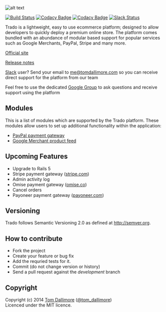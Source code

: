 ![alt text](http://cdn0.trado.io/trado-promo/assets/img/cropped.png "Trado")

[![Build Status](https://travis-ci.org/Jellyfishboy/trado.svg?branch=master)](https://travis-ci.org/Jellyfishboy/trado)
[![Codacy Badge](https://api.codacy.com/project/badge/grade/1be726fe15224e0db13b49ba4240500f)](https://www.codacy.com/app/tomdallimore/trado)
[![Codacy Badge](https://api.codacy.com/project/badge/coverage/1be726fe15224e0db13b49ba4240500f)](https://www.codacy.com/app/tomdallimore/trado)
[![Slack Status](https://slack.trado.io/badge.svg)](https://slack.trado.io)

Trado is a lightweight, easy to use ecommerce platform; designed to allow developers to quickly deploy a premium online store. The platform comes bundled with an abundance of modular based support for popular services such as Google Merchants, PayPal, Stripe and many more.

[Official site](http://www.trado.io/?utm_source=github&utm_medium=website&utm_campaign=trado)

[Release notes](http://release.tomdallimore.com)

[Slack](http://www.slack.com) user? Send your email to me@tomdallimore.com so you can receive direct support for the platform from our team

Feel free to use the dedicated [Google Group](https://groups.google.com/forum/#!forum/trado-ecommerce-platform) to ask questions and receive support using the platform

## Modules

This is a list of modules which are supported by the Trado platform. These modules allow users to set up additional functionality within the application:

* [PayPal payment gateway](http://github.com/Jellyfishboy/trado-paypal-module)
* [Google Merchant product feed](http://github.com/Jellyfishboy/trado-googlemerchant-module)

## Upcoming Features

* Upgrade to Rails 5
* Stripe payment gateway ([stripe.com](https://www.stripe.com))
* Admin activity log
* Omise payment gateway ([omise.co](https://www.omise.co))
* Cancel orders
* Payoneer payment gateway ([payoneer.com](https://www.payoneer.com))

## Versioning

Trado follows Semantic Versioning 2.0 as defined at
<http://semver.org>.

## How to contribute

* Fork the project
* Create your feature or bug fix
* Add the requried tests for it.
* Commit (do not change version or history)
* Send a pull request against the *development* branch

## Copyright
Copyright (c) 2014 [Tom Dallimore](http://www.tomdallimore.com/?utm_source=trado-github&utm_medium=website&utm_campaign=tomdallimore) ([@tom_dallimore](http://twitter.com/tom_dallimore))  
Licenced under the MIT licence.
